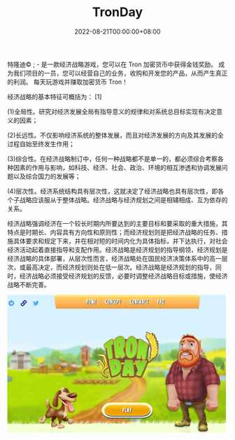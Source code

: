 ﻿---
title: "TronDay"
description: "TRONDAY&copy; ; - 是一种经济战略博弈，w"
date: 2022-08-21T00:00:00+08:00
lastmod: 2022-08-21T00:00:00+08:00
draft: false
authors: ["boogArno"]
featuredImage: "tronday.png"
tags: ["High risk","TronDay"]
categories: ["nfts"]
nfts: ["High risk"]
blockchain: "TRON"
website: "https://dappradar.com/"
twitter: ""
discord: ""
telegram: ""
github: ""
youtube: ""
twitch: ""
facebook: ""
instagram: ""
reddit: ""
medium: ""
steam: ""
gitbook: ""
googleplay: ""
appstore: ""
status: "Live"
weight: 
lightgallery: true
toc: true
pinned: false
recommend: false
recommend1: false
---
特隆迪© ; - 是一款经济战略游戏，您可以在 Tron 加密货币中获得金钱奖励。 成为我们项目的一员，您可以经营自己的业务，收购和开发您的产品，从而产生真正的利润。 每天玩游戏并赚取加密货币 Tron！

经济战略的基本特征可概括为： [1] 

(1)全局性。研究对经济发展全局有指导意义的规律和对系统总目标实现有决定意义的因素；

(2)长远性。不仅影响经济系统的整体发展，而且对经济发展的方向及其发展的全过程自始至终发生作用；

(3)综合性。在经济战略制订中，任何一种战略都不是单一的，都必须综合考察各种因素的作用与影响，如科技、经济、社会、政治、环境的相互渗透和协调发展问题以及综合国力的发展等；

(4)层次性。经济系统结构具有层次性，这就决定了经济战略也具有层次性，即各个子战略应该服从于整体战略。经济战略与经济规划之间是相辅相成、互为依存的关系。

经济战略强调经济在一个较长时期内所要达到的主要目标和要采取的重大措施，其特点是时期长、内容具有方向性和原则性；而经济规划则是把经济战略的任务、措施具体要求和规定下来，并在相对短的时间内化为具体指标，并下达执行，对社会经济活动起着直接指导和支配作用。经济战略是经济规划的指导纲领，经济规划是经济战略的具体部署，从层次性而言，经济战略处在国民经济决策体系中的高一层次，或最高决定，而经济规划则处在低一层次。经济战略是经济规划的指导，同时，经济战略必须接受经济规划的反馈，必要时调整经济战略目标或措施，使经济战略不断完善。

![tronday-dapp-high-risk-tron-image1-500x315_80cc6bc9bb72261067b5321e5d394930](tronday-dapp-high-risk-tron-image1-500x315_80cc6bc9bb72261067b5321e5d394930.png)



